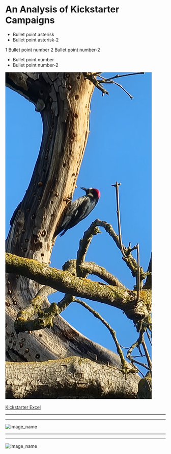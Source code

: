 # An Analysis of Kickstarter Campaigns


* Bullet point asterisk
* Bullet point asterisk-2


1 Bullet point number
2 Bullet point number-2

- Bullet point number
- Bullet point number-2


![image_name](20220302_164813.jpg)


[Kickstarter Excel](KickstarterStats_Solved_copy.xlsx)

---


---


![image_name](goal_outcomes.png)


---


---


![image_name](launch_outcomes.png)
